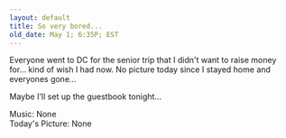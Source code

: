 ```yaml
---
layout: default
title: So very bored...
old_date: May 1; 6:35P; EST
---
```


Everyone went to DC for the senior trip that I didn't want to raise money
for... kind of wish I had now. No picture today since I stayed home and
everyones gone...

Maybe I'll set up the guestbook tonight...

Music: None  
Today's Picture: None
